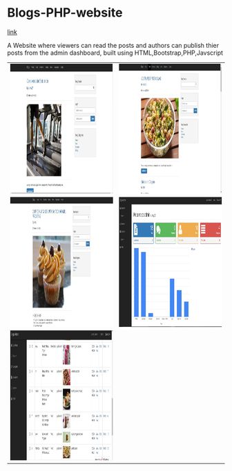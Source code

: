 # Blogs-PHP-website
[link](https://sunnyshahblogs.000webhostapp.com/)

A Website where viewers can read the posts and authors can publish thier posts from the admin dashboard, built using HTML,Bootstrap,PHP,Javscript

<table>
  <tr>
    <td><img src="screenshots/1.JPG" width="400" height="300"></td>
    <td><img src="screenshots/2.JPG" width="400" height="300"></td>
  </tr>
  <tr>
    <td><img src="screenshots/3.JPG" width="500" height="300"></td>
    <td><img src="screenshots/4.JPG" width="500" height="300"></td>
  </tr>
  <tr>
    <td><img src="screenshots/5.JPG" width="500" height="300"></td>
  </tr>
</table>
